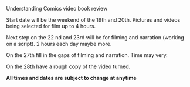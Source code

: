 Understanding Comics video book review


Start date will be the weekend of the 19th and 20th. Pictures and videos being selected for film up to 4 hours.

Next step on the 22 nd and 23rd will be for filming and narration (working on a script). 2 hours each day maybe more.

On the 27th fill in the gaps of filming and narration. Time may very.

On the 28th have a rough copy of the video turned.


**All times and dates are subject to change at anytime**

